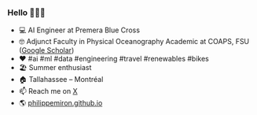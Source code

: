 ### Hello 👋👨‍💻

- 💻 AI Engineer at Premera Blue Cross
- 🤓 Adjunct Faculty in Physical Oceanography Academic at COAPS, FSU ([Google Scholar](https://scholar.google.ca/citations?hl=en&pli=1&user=XEtG4h0AAAAJ))
- ♥️ #ai #ml #data #engineering #travel #renewables #bikes
- 🏖️ Summer enthusiast
- 🏠 Tallahassee – Montréal
- 📫 Reach me on [X](https://x.com/philippemiron)
- 🌎 [philippemiron.github.io](https://philippemiron.github.io/)
